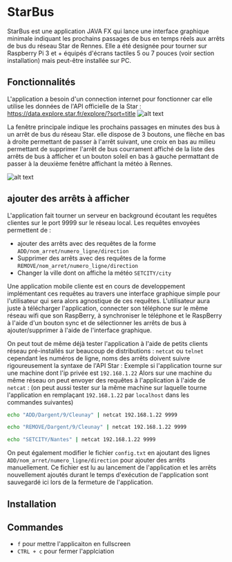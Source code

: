# StarBus 

StarBus est une application JAVA FX qui lance une interface graphique minimale indiquant les prochains passages de bus en temps réels aux arrêts de bus du réseau Star de Rennes.
Elle a été designée pour tourner sur Raspberry Pi 3 et + équipés d'écrans tactiles 5 ou 7 pouces (voir section installation) mais peut-être installée sur PC.

## Fonctionnalités

L'application a besoin d'un connection internet pour fonctionner car elle utilise les données de l'API officielle de la Star : https://data.explore.star.fr/explore/?sort=title
![alt text](https://github.com/[username]/[reponame]/blob/[branch]/image.jpg?raw=true)

La fenêtre principale indique les prochains passages en minutes des bus à un arrêt de bus du réseau Star. elle dispose de 3 boutons, une flèche en bas à droite permettant de passer à l'arrêt suivant,
une croix en bas au milieu permettant de supprimer l'arrêt de bus courrament affiché de la liste des arrêts de bus à afficher et un bouton soleil en bas à gauche permattant de passer à la deuxième fenêtre affichant la météo à Rennes.

![alt text](https://github.com/[username]/[reponame]/blob/[branch]/image.jpg?raw=true)


## ajouter des arrêts à afficher

L'application fait tourner un serveur en background écoutant les requêtes clientes sur le port 9999 sur le réseau local.
Les requêtes envoyées permettent de :
* ajouter des arrêts avec des requêtes de la forme `ADD/nom_arret/numero_ligne/direction`
* Supprimer des arrêts avec des requêtes de la forme  `REMOVE/nom_arret/numero_ligne/direction`
* Changer la ville dont on affiche la météo `SETCITY/city`

Une application mobile cliente est en cours de developpement implémentant ces requêtes au travers une interface graphique simple pour l'utilisateur qui sera alors agnostique de ces requêtes. L'utilisateur aura juste à télécharger l'application, connecter son téléphone sur le même réseau wifi que son RaspBerry, à synchroniser le téléphone et le RaspBerry à l'aide d'un bouton sync et de sélectionner les arrêts de bus à ajouter/supprimer à l'aide de l'interface graphique.

On peut tout de même déjà tester l'application à l'aide de petits clients réseau pré-installés sur beaucoup de distributions : `netcat` ou `telnet` cependant les numéros de ligne, noms des arrêts doivent suivre rigoureusement la syntaxe de l'API Star : 
Exemple si l'application tourne sur une machine dont l'ip privée est `192.168.1.22`
Alors sur une machine du même réseau on peut envoyer des requêtes à l'application à l'aide de `netcat` : (on peut aussi tester sur la même machine sur laquelle tourne l'application en remplaçant `192.168.1.22` par `localhost` dans les commandes suivantes)

```bash
echo "ADD/Dargent/9/Cleunay" | netcat 192.168.1.22 9999
```

```bash
echo "REMOVE/Dargent/9/Cleunay" | netcat 192.168.1.22 9999
``` 

```bash
echo "SETCITY/Nantes" | netcat 192.168.1.22 9999
``` 

On peut également modifier le fichier `config.txt` en ajoutant des lignes `ADD/nom_arret/numero_ligne/direction` pour ajouter des arrêts manuellement. Ce fichier est lu au lancement de l'application et les arrêts nouvellement ajoutés durant le temps d'exécution de l'application sont sauvegardé ici lors de la fermeture de l'application. 

## Installation



## Commandes

* `f` pour mettre l'applicaiton en fullscreen
* `CTRL + c` pour fermer l'applciation 




